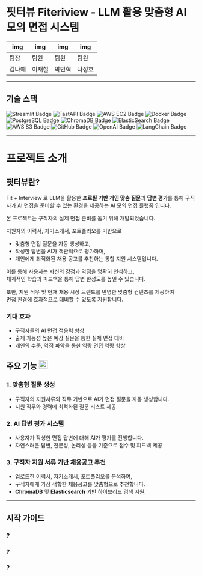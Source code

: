 # 핏터뷰 Fiteriview - LLM 활용 맞춤형 AI 모의 면접 시스템

<div align="center">
  
| img | img | img | img | 
|---|---|---|---|
|팀장|팀원|팀원|팀원|
|김나예|이재철|박민혁|나성호| 

</div>

---

## 기술 스택
<img src="https://img.shields.io/badge/Front--End-Streamlit-ff4b4b?logo=streamlit&logoColor=white" alt="Streamlit Badge"/> <img src="https://img.shields.io/badge/Back--End-FastAPI-009688?logo=fastapi&logoColor=white" alt="FastAPI Badge"/>
<img src="https://img.shields.io/badge/Cloud-AWS%20EC2-FF9900?logo=amazon-aws&logoColor=white" alt="AWS EC2 Badge">
<img src="https://img.shields.io/badge/Container-Docker-2496ED?logo=docker&logoColor=white" alt="Docker Badge"/>
<img src="https://img.shields.io/badge/Database-PostgreSQL-4169E1?logo=postgresql&logoColor=white" alt="PostgreSQL Badge"/>
<img src="https://img.shields.io/badge/Vector%20DB-ChromaDB-00B2B2?logo=databricks&logoColor=white" alt="ChromaDB Badge"/>
<img src="https://img.shields.io/badge/Search-Elastic%20Search-005571?logo=elasticsearch&logoColor=white" alt="ElasticSearch Badge"/>
<img src="https://img.shields.io/badge/Storage-AWS%20S3-569A31?logo=amazon-s3&logoColor=white" alt="AWS S3 Badge"/>
<img src="https://img.shields.io/badge/Deployment-GitHub-181717?logo=github&logoColor=white" alt="GitHub Badge"/>
<img src="https://img.shields.io/badge/AI-OpenAI-412991?logo=openai&logoColor=white" alt="OpenAI Badge"/>
<img src="https://img.shields.io/badge/Framework-LangChain-0E8AC8?logo=langchain&logoColor=white" alt="LangChain Badge"/>

---
# 프로젝트 소개
## 핏터뷰란? 
Fit + Interview 로 LLM을 활용한 **프로필 기반 개인 맞춤 질문**과 **답변 평가**를 통해 구직자가 AI 면접을 준비할 수 있는 환경을 제공하는 AI 모의 면접 플랫폼 입니다.

본 프로젝트는 구직자의 실제 면접 준비를 돕기 위해 개발되었습니다.

지원자의 이력서, 자기소개서, 포트폴리오를 기반으로  
- 맞춤형 면접 질문을 자동 생성하고,  
- 작성한 답변을 AI가 객관적으로 평가하며,  
- 개인에게 최적화된 채용 공고를 추천하는 통합 지원 시스템입니다.

이를 통해 사용자는 자신의 강점과 약점을 명확히 인식하고,  
체계적인 학습과 피드백을 통해 답변 완성도를 높일 수 있습니다.

또한, 지원 직무 및 현재 채용 시장 트렌드를 반영한 맞춤형 컨텐츠를 제공하여  
면접 환경에 효과적으로 대비할 수 있도록 지원합니다.

### 기대 효과
- 구직자들의 AI 면접 적응력 향상
- 출제 가능성 높은 예상 질문을 통한 실제 면접 대비
- 개인의 수준, 약점 파악을 통한 역량 면접 역량 향상

## 주요 기능 <img src="https://cdn-icons-png.flaticon.com/128/685/685388.png"  width="23" height="23"/>

### 1. 맞춤형 질문 생성
- 구직자의 지원서류와 직무 기반으로 AI가 면접 질문을 자동 생성합니다.
- 지원 직무와 경력에 최적화된 질문 리스트 제공.

### 2. AI 답변 평가 시스템
- 사용자가 작성한 면접 답변에 대해 AI가 평가를 진행합니다.
- 자연스러운 답변, 전문성, 논리성 등을 기준으로 점수 및 피드백 제공

### 3. 구직자 지원 서류 기반 채용공고 추천
- 업로드한 이력서, 자기소개서, 포트폴리오를 분석하여,
- 구직자에게 가장 적합한 채용공고를 맞춤형으로 추천합니다.
- **ChromaDB** 및 **Elasticsearch** 기반 하이브리드 검색 지원.


---

## 시작 가이드

### ? 

### ? 

### ? 






